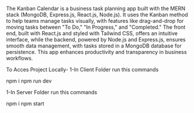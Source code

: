 The Kanban Calendar is a business task planning app built with the MERN stack (MongoDB, Express.js, React.js, Node.js). It uses the Kanban method to help teams manage tasks visually, with features like drag-and-drop for moving tasks between "To Do," "In Progress," and "Completed." The front end, built with React.js and styled with Tailwind CSS, offers an intuitive interface, while the backend, powered by Node.js and Express.js, ensures smooth data management, with tasks stored in a MongoDB database for persistence. This app enhances productivity and transparency in business workflows.

To Acces Project Locally-
1-In Client Folder run this commands

npm i 
npm run dev

1-In Server Folder run this commands

npm i 
npm start

